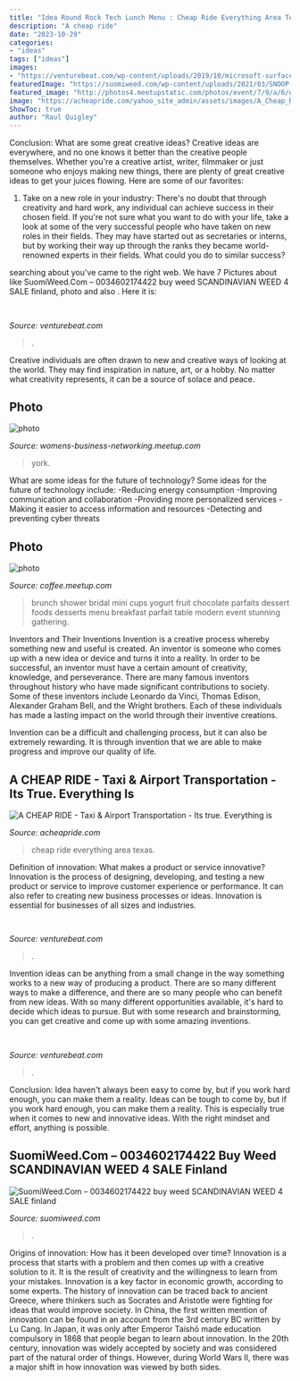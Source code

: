 ```yaml
---
title: "Idea Round Rock Tech Lunch Menu : Cheap Ride Everything Area Texas"
description: "A cheap ride"
date: "2023-10-29"
categories:
- "ideas"
tags: ["ideas"]
images:
- "https://venturebeat.com/wp-content/uploads/2019/10/microsoft-surface-event-surface-earbuds-2.jpg?w=800"
featuredImage: "https://suomiweed.com/wp-content/uploads/2021/03/SNOOP-DOG-300x169.jpg"
featured_image: "http://photos4.meetupstatic.com/photos/event/7/9/a/6/global_321751142.jpeg"
image: "https://acheapride.com/yahoo_site_admin/assets/images/A_Cheap_Ride_-_ACR_Texas_Logo_as_Jpeg.364231000.jpg"
ShowToc: true
author: "Raul Quigley"
---
```



Conclusion: What are some great creative ideas?
Creative ideas are everywhere, and no one knows it better than the creative people themselves. Whether you're a creative artist, writer, filmmaker or just someone who enjoys making new things, there are plenty of great creative ideas to get your juices flowing. Here are some of our favorites: 
1. Take on a new role in your industry: There's no doubt that through creativity and hard work, any individual can achieve success in their chosen field. If you're not sure what you want to do with your life, take a look at some of the very successful people who have taken on new roles in their fields. They may have started out as secretaries or interns, but by working their way up through the ranks they became world-renowned experts in their fields. What could you do to similar success? 


	

		
searching about  you've came to the right web. We have 7 Pictures about  like SuomiWeed.Com – 0034602174422 buy weed SCANDINAVIAN WEED 4 SALE finland, photo and also . Here it is:
		
    
## 

<img loading=lazy src="https://venturebeat.com/wp-content/uploads/2020/04/hp-envy-2.jpg?w=800" onerror="this.onerror=null;this.src='https://tse3.mm.bing.net/th?id=OIP.JVSj1jCSAFvhjhufKHhGPAHaEt&amp;pid=15.1';" alt="">

_Source: venturebeat.com_

>. 

	

Creative individuals are often drawn to new and creative ways of looking at the world. They may find inspiration in nature, art, or a hobby. No matter what creativity represents, it can be a source of solace and peace.

    
## Photo

<img loading=lazy src="http://photos2.meetupstatic.com/photos/event/7/b/4/0/global_279811552.jpeg" onerror="this.onerror=null;this.src='https://tse3.mm.bing.net/th?id=OIP.Xa1b1OXFvAYS73fAKxlyVgHaG3&amp;pid=15.1';" alt="photo">

_Source: womens-business-networking.meetup.com_

>york. 

	

What are some ideas for the future of technology?
Some ideas for the future of technology include: 
-Reducing energy consumption 
-Improving communication and collaboration 
-Providing more personalized services 
-Making it easier to access information and resources 
-Detecting and preventing cyber threats

    
## Photo

<img loading=lazy src="http://photos4.meetupstatic.com/photos/event/7/9/a/6/global_321751142.jpeg" onerror="this.onerror=null;this.src='https://tse2.mm.bing.net/th?id=OIP.eS8D5uOf2IVkodfSlEavewAAAA&amp;pid=15.1';" alt="photo">

_Source: coffee.meetup.com_

>brunch shower bridal mini cups yogurt fruit chocolate parfaits dessert foods desserts menu breakfast parfait table modern event stunning gathering. 

	

Inventors and Their Inventions
Invention is a creative process whereby something new and useful is created. An inventor is someone who comes up with a new idea or device and turns it into a reality. In order to be successful, an inventor must have a certain amount of creativity, knowledge, and perseverance.
There are many famous inventors throughout history who have made significant contributions to society. Some of these inventors include Leonardo da Vinci, Thomas Edison, Alexander Graham Bell, and the Wright brothers. Each of these individuals has made a lasting impact on the world through their inventive creations.

Invention can be a difficult and challenging process, but it can also be extremely rewarding. It is through invention that we are able to make progress and improve our quality of life.

    
## A CHEAP RIDE - Taxi &amp; Airport Transportation - Its True. Everything Is

<img loading=lazy src="https://acheapride.com/yahoo_site_admin/assets/images/A_Cheap_Ride_-_ACR_Texas_Logo_as_Jpeg.364231000.jpg" onerror="this.onerror=null;this.src='https://tse4.mm.bing.net/th?id=OIP.N4fajJByqbSMdiVQ_Tj7VQAAAA&amp;pid=15.1';" alt="A CHEAP RIDE - Taxi &amp; Airport Transportation - Its true. Everything is">

_Source: acheapride.com_

>cheap ride everything area texas. 

	

Definition of innovation: What makes a product or service innovative?
Innovation is the process of designing, developing, and testing a new product or service to improve customer experience or performance. It can also refer to creating new business processes or ideas. Innovation is essential for businesses of all sizes and industries.

    
## 

<img loading=lazy src="https://venturebeat.com/wp-content/uploads/2019/10/microsoft-surface-event-surface-earbuds-2.jpg?w=800" onerror="this.onerror=null;this.src='https://tse2.mm.bing.net/th?id=OIP.FR6QcNUDpNvHFtOgjdioZQHaD0&amp;pid=15.1';" alt="">

_Source: venturebeat.com_

>. 

	

Invention ideas can be anything from a small change in the way something works to a new way of producing a product. There are so many different ways to make a difference, and there are so many people who can benefit from new ideas. With so many different opportunities available, it's hard to decide which ideas to pursue. But with some research and brainstorming, you can get creative and come up with some amazing inventions.

    
## 

<img loading=lazy src="https://venturebeat.com/wp-content/uploads/2019/10/dinner_party_corpus_v1-1.jpg._CB452790362_-1.jpg?w=364" onerror="this.onerror=null;this.src='https://tse1.mm.bing.net/th?id=OIP.NFAD1YBI0-MtHsl2kWJsqAAAAA&amp;pid=15.1';" alt="">

_Source: venturebeat.com_

>. 

	

Conclusion: Idea haven't always been easy to come by, but if you work hard enough, you can make them a reality.
Ideas can be tough to come by, but if you work hard enough, you can make them a reality. This is especially true when it comes to new and innovative ideas. With the right mindset and effort, anything is possible.

    
## SuomiWeed.Com – 0034602174422 Buy Weed SCANDINAVIAN WEED 4 SALE Finland

<img loading=lazy src="https://suomiweed.com/wp-content/uploads/2021/03/SNOOP-DOG-300x169.jpg" onerror="this.onerror=null;this.src='https://tse3.mm.bing.net/th?id=OIP.16Uf8USiEYuEEegYhKoQQAAAAA&amp;pid=15.1';" alt="SuomiWeed.Com – 0034602174422 buy weed SCANDINAVIAN WEED 4 SALE finland">

_Source: suomiweed.com_

>. 

	

Origins of innovation: How has it been developed over time?
Innovation is a process that starts with a problem and then comes up with a creative solution to it. It is the result of creativity and the willingness to learn from your mistakes. Innovation is a key factor in economic growth, according to some experts. The history of innovation can be traced back to ancient Greece, where thinkers such as Socrates and Aristotle were fighting for ideas that would improve society. In China, the first written mention of innovation can be found in an account from the 3rd century BC written by Lu Cang. In Japan, it was only after Emperor Taishō made education compulsory in 1868 that people began to learn about innovation. In the 20th century, innovation was widely accepted by society and was considered part of the natural order of things. However, during World Wars II, there was a major shift in how innovation was viewed by both sides.

